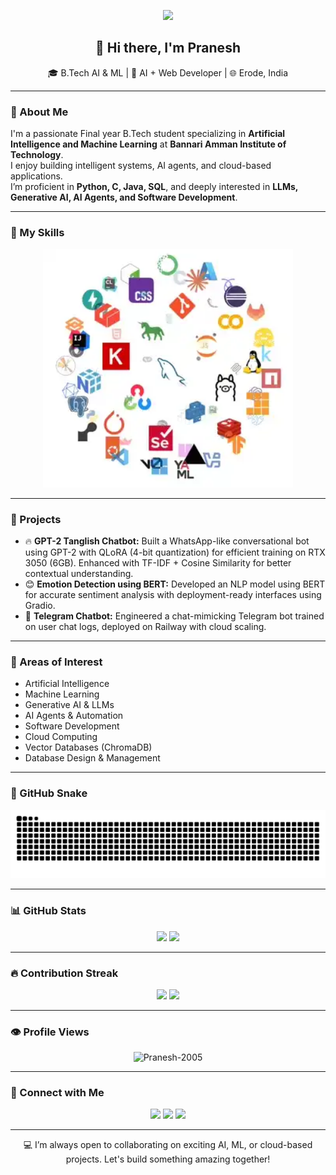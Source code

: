 <p align="center">
  <img src="https://capsule-render.vercel.app/api?type=waving&color=blue&height=160&section=header&text=Pranesh's%20GitHub%20Hub&fontSize=30&fontColor=ffffff"/>
</p>

<h2 align="center">👋 Hi there, I'm Pranesh</h2>

<p align="center">
  🎓 B.Tech AI & ML | 🧠 AI + Web Developer | 🌐 Erode, India
</p>

---

### 🚀 About Me

I'm a passionate Final year B.Tech student specializing in **Artificial Intelligence and Machine Learning** at **Bannari Amman Institute of Technology**.  
I enjoy building intelligent systems, AI agents, and cloud-based applications.  
I’m proficient in **Python, C, Java, SQL**, and deeply interested in **LLMs, Generative AI, AI Agents, and Software Development**.

---

### 🧠 My Skills

<p align="center">
  <img src="skills.webp" alt="Skills Animation" width="400">
</p>



---

### 💼 Projects

- 🔥 **GPT-2 Tanglish Chatbot:** Built a WhatsApp-like conversational bot using GPT-2 with QLoRA (4-bit quantization) for efficient training on RTX 3050 (6GB). Enhanced with TF-IDF + Cosine Similarity for better contextual understanding.  
- 😊 **Emotion Detection using BERT:** Developed an NLP model using BERT for accurate sentiment analysis with deployment-ready interfaces using Gradio.  
- 🤖 **Telegram Chatbot:** Engineered a chat-mimicking Telegram bot trained on user chat logs, deployed on Railway with cloud scaling.  

---

### 🎯 Areas of Interest

- Artificial Intelligence  
- Machine Learning  
- Generative AI & LLMs  
- AI Agents & Automation  
- Software Development  
- Cloud Computing  
- Vector Databases (ChromaDB)  
- Database Design & Management  

---

### 🐍 GitHub Snake

<p align="center">
  <img src="https://raw.githubusercontent.com/Pranesh-2005/Pranesh-2005/output/github-snake.svg"/>
</p>

---

### 📊 GitHub Stats

<p align="center">
  <img src="https://github-readme-stats-fast.vercel.app/api?username=pranesh-2005&show_icons=true&theme=radical&cache_second=6" height="150" />
  <img src="https://github-readme-stats-fast.vercel.app/api/top-langs/?username=pranesh-2005&layout=compact&theme=radical&cache_second=6" height="150"/>
</p>

---

### 🔥 Contribution Streak

<p align="center">
  <img src="https://github-readme-streak-stats.herokuapp.com/?user=pranesh-2005&theme=vue-dark&hide_border=true"/>
  <img src="https://github-readme-stats-fast.vercel.app/api/streak?username=pranesh-2005&show_icons=true&theme=radical&cache_second=0" height="150" />
</p>

---

### 👁 Profile Views 

<p align="center">
  <img src="https://komarev.com/ghpvc/?username=Pranesh-2005&label=Profile%20views&color=0e75b6&style=flat" alt="Pranesh-2005" />
</p>

---

### 🔗 Connect with Me

<p align="center">
  <a href="https://github.com/pranesh-2005" target="_blank"><img src="https://img.shields.io/badge/GitHub-%23181717.svg?style=for-the-badge&logo=github&logoColor=white"/></a>
  <a href="https://www.linkedin.com/in/pranesh5264/" target="_blank"><img src="https://img.shields.io/badge/LinkedIn-%230077B5.svg?style=for-the-badge&logo=linkedin&logoColor=white"/></a>
  <a href="mailto:praneshmadhan646@gmail.com" target="_blank"><img src="https://img.shields.io/badge/Email-D14836?style=for-the-badge&logo=gmail&logoColor=white"/></a>
</p>

---

<p align="center">
  💻 I’m always open to collaborating on exciting AI, ML, or cloud-based projects. Let's build something amazing together!
</p>

